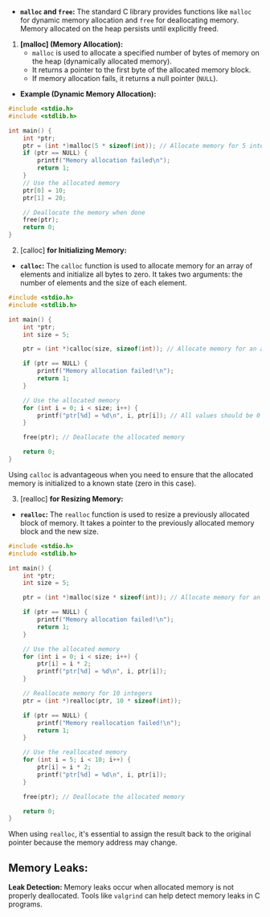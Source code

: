 - **`malloc` and `free`:** The standard C library provides functions like `malloc` for dynamic memory allocation and `free` for deallocating memory. Memory allocated on the heap persists until explicitly freed.

1. **[malloc] (Memory Allocation):**
	- `malloc` is used to allocate a specified number of bytes of memory on the heap (dynamically allocated memory).
	- It returns a pointer to the first byte of the allocated memory block.
	- If memory allocation fails, it returns a null pointer (`NULL`).

- **Example (Dynamic Memory Allocation):**
```c
#include <stdio.h>
#include <stdlib.h>

int main() {
    int *ptr;
    ptr = (int *)malloc(5 * sizeof(int)); // Allocate memory for 5 integers
    if (ptr == NULL) {
        printf("Memory allocation failed\n");
        return 1;
    }
    // Use the allocated memory
    ptr[0] = 10;
    ptr[1] = 20;

    // Deallocate the memory when done
    free(ptr);
    return 0;
}
```

2. [calloc] **for Initializing Memory:**

- **`calloc`:** The `calloc` function is used to allocate memory for an array of elements and initialize all bytes to zero. It takes two arguments: the number of elements and the size of each element.
```c
#include <stdio.h>
#include <stdlib.h>

int main() {
    int *ptr;
    int size = 5;

    ptr = (int *)calloc(size, sizeof(int)); // Allocate memory for an array of 5 integers (initialized to 0)

    if (ptr == NULL) {
        printf("Memory allocation failed!\n");
        return 1;
    }

    // Use the allocated memory
    for (int i = 0; i < size; i++) {
        printf("ptr[%d] = %d\n", i, ptr[i]); // All values should be 0
    }

    free(ptr); // Deallocate the allocated memory

    return 0;
}
```

Using `calloc` is advantageous when you need to ensure that the allocated memory is initialized to a known state (zero in this case).

3. [realloc] **for Resizing Memory:**

- **`realloc`:** The `realloc` function is used to resize a previously allocated block of memory. It takes a pointer to the previously allocated memory block and the new size.
```c
#include <stdio.h>
#include <stdlib.h>

int main() {
    int *ptr;
    int size = 5;

    ptr = (int *)malloc(size * sizeof(int)); // Allocate memory for an array of 5 integers

    if (ptr == NULL) {
        printf("Memory allocation failed!\n");
        return 1;
    }

    // Use the allocated memory
    for (int i = 0; i < size; i++) {
        ptr[i] = i * 2;
        printf("ptr[%d] = %d\n", i, ptr[i]);
    }

    // Reallocate memory for 10 integers
    ptr = (int *)realloc(ptr, 10 * sizeof(int));

    if (ptr == NULL) {
        printf("Memory reallocation failed!\n");
        return 1;
    }

    // Use the reallocated memory
    for (int i = 5; i < 10; i++) {
        ptr[i] = i * 2;
        printf("ptr[%d] = %d\n", i, ptr[i]);
    }

    free(ptr); // Deallocate the allocated memory

    return 0;
}
```

When using `realloc`, it's essential to assign the result back to the original pointer because the memory address may change.


## **Memory Leaks:**

**Leak Detection:** Memory leaks occur when allocated memory is not properly deallocated. Tools like `valgrind` can help detect memory leaks in C programs.